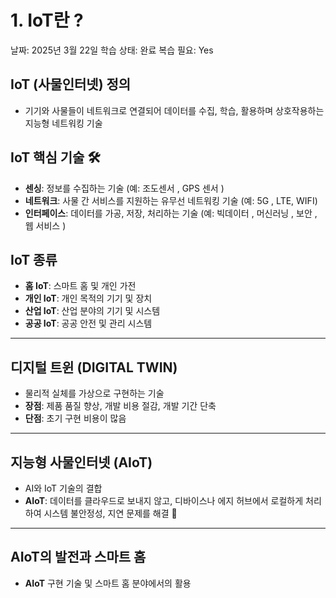 # 1. IoT란 ?

날짜: 2025년 3월 22일
학습 상태: 완료
복습 필요: Yes

## **IoT (사물인터넷) 정의**

- 기기와 사물들이 네트워크로 연결되어 데이터를 수집, 학습, 활용하며 상호작용하는 지능형 네트워킹 기술

## **IoT 핵심 기술** 🛠️

- **센싱**: 정보를 수집하는 기술 (예: 조도센서 , GPS 센서 )
- **네트워크**: 사물 간 서비스를 지원하는 유무선 네트워킹 기술 (예: 5G , LTE, WIFI)
- **인터페이스**: 데이터를 가공, 저장, 처리하는 기술 (예: 빅데이터 , 머신러닝 , 보안 , 웹 서비스 )

##

## **IoT 종류**

- **홈 IoT**: 스마트 홈 및 개인 가전
- **개인 IoT**: 개인 목적의 기기 및 장치
- **산업 IoT**: 산업 분야의 기기 및 시스템
- **공공 IoT**: 공공 안전 및 관리 시스템

---

## **디지털 트윈 (DIGITAL TWIN)**

- 물리적 실체를 가상으로 구현하는 기술
- **장점**: 제품 품질 향상, 개발 비용 절감, 개발 기간 단축
- **단점**: 초기 구현 비용이 많음

---

## **지능형 사물인터넷 (AIoT)**

- AI와 IoT 기술의 결합
- **AIoT**: 데이터를 클라우드로 보내지 않고, 디바이스나 에지 허브에서 로컬하게 처리하여 시스템 불안정성, 지연 문제를 해결 🔧

---

## **AIoT의 발전과 스마트 홈**

- **AIoT** 구현 기술 및 스마트 홈 분야에서의 활용
